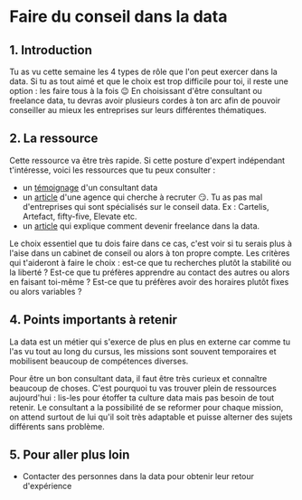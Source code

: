 # Faire du conseil dans la data

## 1. Introduction
Tu as vu cette semaine les 4 types de rôle que l'on peut exercer dans la data. Si tu as tout aimé et que le choix est trop difficile pour toi, il reste une option : les faire tous à la fois 😉 En choisissant d'être consultant ou freelance data, tu devras avoir plusieurs cordes à ton arc afin de pouvoir conseiller au mieux les entreprises sur leurs différentes thématiques.

## 2. La ressource
Cette ressource va être très rapide. Si cette posture d'expert indépendant t'intéresse, voici les ressources que tu peux consulter : 
- un [témoignage](https://blog.chooseyourboss.com/2021/03/25/le-metier-de-consultant-data-on-peut-etre-tres-operationnel-ou-plus-strategique/) d'un consultant data 
- un [article](https://www.cenisis.com/pourquoi-devenir-consultant-data/) d'une agence qui cherche à recruter 😏. Tu as pas mal d'entreprises qui sont spécialisés sur le conseil data. Ex : Cartelis, Artefact, fifty-five, Elevate etc.
- un [article](https://be-freelancer.cherry-pick.io/2021/03/03/devenir-freelance-data-conseils/) qui explique comment devenir freelance dans la data. 

Le choix essentiel que tu dois faire dans ce cas, c'est voir si tu serais plus à l'aise dans un cabinet de conseil ou alors à ton propre compte. Les critères qui t'aideront à faire le choix : est-ce que tu recherches plutôt la stabilité ou la liberté ? Est-ce que tu préfères apprendre au contact des autres ou alors en faisant toi-même ? Est-ce que tu préfères avoir des horaires plutôt fixes ou alors variables ? 

## 4. Points importants à retenir
La data est un métier qui s'exerce de plus en plus en externe car comme tu l'as vu tout au long du cursus, les missions sont souvent temporaires et mobilisent beaucoup de compétences diverses.

Pour être un bon consultant data, il faut être très curieux et connaître beaucoup de choses. C'est pourquoi tu vas trouver plein de ressources aujourd'hui : lis-les pour étoffer ta culture data mais pas besoin de tout retenir. Le consultant a la possibilité de se reformer pour chaque mission, on attend surtout de lui qu'il soit très adaptable et puisse alterner des sujets différents sans problème.

## 5. Pour aller plus loin
- Contacter des personnes dans la data pour obtenir leur retour d'expérience
